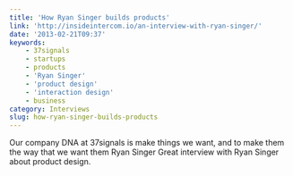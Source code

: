 ```yaml
---
title: 'How Ryan Singer builds products'
link: 'http://insideintercom.io/an-interview-with-ryan-singer/'
date: '2013-02-21T09:37'
keywords:
    - 37signals
    - startups
    - products
    - 'Ryan Singer'
    - 'product design'
    - 'interaction design'
    - business
category: Interviews
slug: how-ryan-singer-builds-products
---
```


> 
 Our company DNA at 37signals is make things we want, and to make them the way that we want them
 Ryan Singer
Great interview with Ryan Singer about product design.
